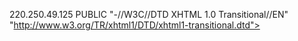 220.250.49.125 PUBLIC "-//W3C//DTD XHTML 1.0 Transitional//EN" "http://www.w3.org/TR/xhtml1/DTD/xhtml1-transitional.dtd">
<html xmlns="http://www.w3.org/1999/xhtml">
<head>
	<title>MR108GP-AC</title>
	<meta content="text/html; charset=UTF-8" http-equiv="Content-Type">
	<link rel="Shortcut Icon" href="../web-static/images/icon.png?random=20190507144755" type="image/jpeg" />
	<script type="text/javascript" src="../web-static/dynaform/class.js?random=20190507144755"></script>
	<link rel="stylesheet" type="text/css" href="../web-static/dynaform/class.css?random=20190507144755" />
</head>
<body>
	<div id="Error"></div>
	<div id="Confirm"></div>
	<div id="Con"></div>
	<div id="Help"></div>
	<div id="Cover"></div>
	<div id="Login"></div>
	<script type="text/javascript">
		pageOnload();
	</script>
</body>
</html>